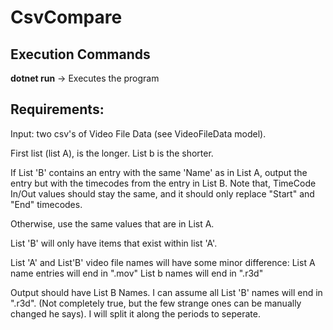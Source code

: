 # CsvCompare


## Execution Commands

**dotnet run** -> Executes the program



## Requirements:
Input: two csv's of Video File Data (see VideoFileData model).

First list (list A), is the longer. List b is the shorter. 

If List 'B' contains an entry with the same 'Name' as in List A, output the entry but with the timecodes from the entry in List B.
Note that, TimeCode In/Out values should stay the same, and it should only replace "Start" and "End" timecodes.

Otherwise, use the same values that are in List A.

List 'B' will only have items that exist within list 'A'.

List 'A' and List'B' video file names will have some minor difference:
List A name entries will end in ".mov"
List b names will end in ".r3d"

Output should have List B Names.
I can assume all List 'B' names will end in ".r3d". 
    (Not completely true, but the few strange ones can be manually changed he says).
I will split it along the periods to seperate. 